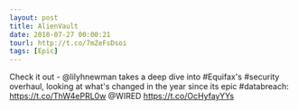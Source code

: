 ```yaml
---
layout: post
title: AlienVault
date: 2018-07-27 00:00:21
tourl: http://t.co/7mZeFsDsoi
tags: [Epic]
---
```

Check it out - @lilyhnewman takes a deep dive into #Equifax's #security overhaul, looking at what's changed in the year since its epic #databreach: https://t.co/ThW4ePRL0w @WIRED https://t.co/OcHyfayYYs